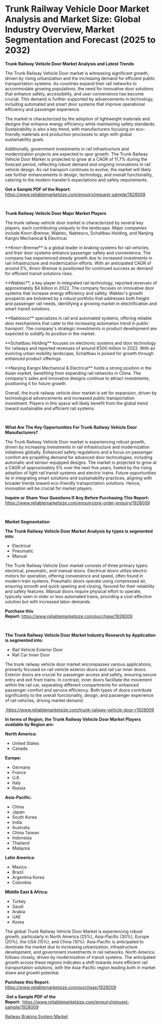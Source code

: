 <p><h1>Trunk Railway Vehicle Door Market Analysis and Market Size: Global Industry Overview, Market Segmentation and Forecast (2025 to 2032)</h1></p><p><strong>Trunk Railway Vehicle Door Market Analysis and Latest Trends</strong></p>
<p><p>The Trunk Railway Vehicle Door market is witnessing significant growth, driven by rising urbanization and the increasing demand for efficient public transportation systems. As countries expand their rail networks to accommodate growing populations, the need for innovative door solutions that enhance safety, accessibility, and user convenience has become crucial. This demand is further supported by advancements in technology, including automated and smart door systems that improve operational efficiency and passenger experience.</p><p>The market is characterized by the adoption of lightweight materials and designs that enhance energy efficiency while maintaining safety standards. Sustainability is also a key trend, with manufacturers focusing on eco-friendly materials and production processes to align with global sustainability goals.</p><p>Additionally, government investments in rail infrastructure and modernization projects are expected to spur growth. The Trunk Railway Vehicle Door Market is projected to grow at a CAGR of 11.7% during the forecast period, reflecting robust demand and ongoing innovations in rail vehicle design. As rail transport continues to evolve, the market will likely see further enhancements in design, technology, and overall functionality, catering to the modern traveler’s expectations and safety requirements.</p></p>
<p><strong>Get a Sample PDF of the Report:&nbsp;</strong> <a href="https://www.reliablemarketsize.com/enquiry/request-sample/1928009?utm_campaign=1949&utm_medium=2&utm_source=Github&utm_content=ia&utm_term=15012025&utm_id=trunk-railway-vehicle-door">https://www.reliablemarketsize.com/enquiry/request-sample/1928009</a></p>
<p>&nbsp;</p>
<p><strong>Trunk Railway Vehicle Door Major Market Players</strong></p>
<p><p>The trunk railway vehicle door market is characterized by several key players, each contributing uniquely to the landscape. Major companies include Knorr-Bremse, Wabtec, Nabtesco, Schaltbau Holding, and Nanjing Kangni Mechanical & Electrical.</p><p>**Knorr-Bremse** is a global leader in braking systems for rail vehicles, and their door systems enhance passenger safety and convenience. The company has experienced steady growth due to increased investments in rail infrastructure and modernization efforts. With an anticipated CAGR of around 5%, Knorr-Bremse is positioned for continued success as demand for efficient transit solutions rises.</p><p>**Wabtec**, a key player in integrated rail technology, reported revenues of approximately $4 billion in 2022. The company focuses on innovative door systems that increase energy efficiency and safety. Wabtec's growth prospects are bolstered by a robust portfolio that addresses both freight and passenger rail needs, identifying a growing market in electrification and smart transit solutions.</p><p>**Nabtesco** specializes in rail and automated systems, offering reliable door mechanisms that cater to the increasing automation trend in public transport. The company's strategic investments in product development are expected to solidify its position in the market.</p><p>**Schaltbau Holding** focuses on electronic systems and door technology for railways and reported revenues of around €500 million in 2022. With an evolving urban mobility landscape, Schaltbau is poised for growth through enhanced product offerings.</p><p>**Nanjing Kangni Mechanical & Electrical** holds a strong position in the Asian market, benefiting from expanding rail networks in China. The company's sales and innovative designs continue to attract investments, positioning it for future growth.</p><p>Overall, the trunk railway vehicle door market is set for expansion, driven by technological advancements and increased public transportation investment. Players in this space will likely benefit from the global trend toward sustainable and efficient rail systems.</p></p>
<p>&nbsp;</p>
<p><strong>What Are The Key Opportunities For Trunk Railway Vehicle Door Manufacturers?</strong></p>
<p><p>The Trunk Railway Vehicle Door market is experiencing robust growth, driven by increasing investments in rail infrastructure and modernization initiatives globally. Enhanced safety regulations and a focus on passenger comfort are propelling demand for advanced door technologies, including automatic and sensor-equipped designs. The market is projected to grow at a CAGR of approximately 5% over the next five years, fueled by the rising adoption of light rail transit systems and electric trains. Future opportunities lie in integrating smart solutions and sustainability practices, aligning with broader trends toward eco-friendly transportation solutions. Hence, innovation will be crucial for market players.</p></p>
<p><strong>Inquire or Share Your Questions If Any Before Purchasing This Report:</strong> <a href="https://www.reliablemarketsize.com/enquiry/pre-order-enquiry/1928009?utm_campaign=1949&utm_medium=2&utm_source=Github&utm_content=ia&utm_term=15012025&utm_id=trunk-railway-vehicle-door">https://www.reliablemarketsize.com/enquiry/pre-order-enquiry/1928009</a></p>
<p>&nbsp;</p>
<p><strong>Market Segmentation</strong></p>
<p><strong>The Trunk Railway Vehicle Door Market Analysis by types is segmented into:</strong></p>
<p><ul><li>Electrical</li><li>Pneumatic</li><li>Manual</li></ul></p>
<p><p>The Trunk Railway Vehicle Door market consists of three primary types: electrical, pneumatic, and manual doors. Electrical doors utilize electric motors for operation, offering convenience and speed, often found in modern train systems. Pneumatic doors operate using compressed air, ensuring smooth and quick opening and closing, favored for their reliability and safety features. Manual doors require physical effort to operate, typically seen in older or less automated trains, providing a cost-effective solution but with increased labor demands.</p></p>
<p><strong>Purchase this Report:&nbsp;</strong><a href="https://www.reliablemarketsize.com/purchase/1928009?utm_campaign=1949&utm_medium=2&utm_source=Github&utm_content=ia&utm_term=15012025&utm_id=trunk-railway-vehicle-door">https://www.reliablemarketsize.com/purchase/1928009</a></p>
<p>&nbsp;</p>
<p><strong>The Trunk Railway Vehicle Door Market Industry Research by Application is segmented into:</strong></p>
<p><ul><li>Rail Vehicle Exterior Door</li><li>Rail Car Inner Door</li></ul></p>
<p><p>The trunk railway vehicle door market encompasses various applications, primarily focused on rail vehicle exterior doors and rail car inner doors. Exterior doors are crucial for passenger access and safety, ensuring secure entry and exit from trains. In contrast, inner doors facilitate the movement within the rail car, separating different compartments for enhanced passenger comfort and service efficiency. Both types of doors contribute significantly to the overall functionality, design, and passenger experience of rail vehicles, driving market demand.</p></p>
<p><a href="https://www.reliablemarketsize.com/trunk-railway-vehicle-door-r1928009?utm_campaign=1949&utm_medium=2&utm_source=Github&utm_content=ia&utm_term=15012025&utm_id=trunk-railway-vehicle-door">&nbsp;https://www.reliablemarketsize.com/trunk-railway-vehicle-door-r1928009</a></p>
<p><strong>In terms of Region, the Trunk Railway Vehicle Door Market Players available by Region are:</strong></p>
<p>
    <p> <strong> North America: </strong>
        <ul>
            <li>United States</li>
            <li>Canada</li>
        </ul>
        </p> 
    <p> <strong> Europe: </strong>
        <ul>
            <li>Germany</li>
            <li>France</li>
            <li>U.K.</li>
            <li>Italy</li>
            <li>Russia</li>
        </ul>
        </p> 
    <p> <strong> Asia-Pacific: </strong>
        <ul>
            <li>China</li>
            <li>Japan</li>
            <li>South Korea</li>
            <li>India</li>
            <li>Australia</li>
            <li>China Taiwan</li>
            <li>Indonesia</li>
            <li>Thailand</li>
            <li>Malaysia</li>
        </ul>
        </p> 
    <p> <strong> Latin America: </strong>
        <ul>
            <li>Mexico</li>
            <li>Brazil</li>
            <li>Argentina Korea</li>
            <li>Colombia</li>
        </ul>
        </p> 
    <p> <strong> Middle East & Africa: </strong>
        <ul>
            <li>Turkey</li>
            <li>Saudi</li>
            <li>Arabia</li>
            <li>UAE</li>
            <li>Korea</li>
        </ul>
    </p>
    </p>
<p><p>The global Trunk Railway Vehicle Door Market is experiencing robust growth, particularly in North America (25%), Asia-Pacific (30%), Europe (20%), the USA (15%), and China (10%). Asia-Pacific is anticipated to dominate the market due to increasing urbanization, infrastructure development, and government investments in rail networks. North America follows closely, driven by modernization of transit systems. The anticipated growth across these regions indicates a shift towards more efficient rail transportation solutions, with the Asia-Pacific region leading both in market share and growth potential.</p></p>
<p><strong>Purchase this Report: </strong><a href="https://www.reliablemarketsize.com/purchase/1928009?utm_campaign=1949&utm_medium=2&utm_source=Github&utm_content=ia&utm_term=15012025&utm_id=trunk-railway-vehicle-door">https://www.reliablemarketsize.com/purchase/1928009</a></p>
<p>&nbsp;<strong>Get a Sample PDF of the Report:&nbsp;&nbsp;</strong><a href="https://www.reliablemarketsize.com/enquiry/request-sample/1928009?utm_campaign=1949&utm_medium=2&utm_source=Github&utm_content=ia&utm_term=15012025&utm_id=trunk-railway-vehicle-door">https://www.reliablemarketsize.com/enquiry/request-sample/1928009</a></p>
<p><strong></strong></p>
<p><p><a href="https://github.com/ashepherd82/Market-Research-Report-List-6/blob/main/railway-braking-system-market.md?utm_campaign=1949&utm_medium=2&utm_source=Github&utm_content=ia&utm_term=15012025&utm_id=trunk-railway-vehicle-door">Railway Braking System Market</a></p></p>